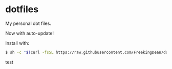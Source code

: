 dotfiles
========

My personal dot files.

Now with auto-update!

Install with:

```bash
$ sh -c "$(curl -fsSL https://raw.githubusercontent.com/FreekingDean/dotfiles/master/install.sh)"
```

test
